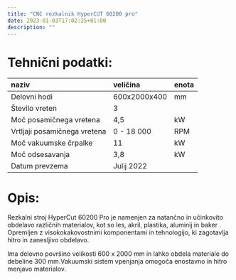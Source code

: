 ```yaml
---
title: "CNC rezkalnik HyperCUT 60200 pro"
date: 2023-01-03T17:02:25+01:00
description: ""
---
```

<!-- ![Letak](letak.png) -->
# Tehnični podatki:
| naziv | veličina | enota |
| :-- | :-- | :-- |
| Delovni hodi | 600x2000x400 | mm |
| Število vreten | 3 | |
| Moč posamičnega vretena | 4,5 | kW |
| Vrtljaji posamičnega vretena | 0 - 18 000 | RPM |
| Moč vakuumske črpalke | 11 | kW |
| Moč odsesavanja | 3,8 | kW |
| Datum prevzema | Julij 2022 |  |
# Opis: 
Rezkalni stroj HyperCut 60200 Pro je namenjen za natančno in učinkovito obdelavo različnih materialov, kot so les, akril, plastika, aluminij in baker . Opremljen z visokokakovostnimi komponentami in tehnologijo, ki zagotavlja hitro in zanesljivo obdelavo.

Ima delovno površino velikosti 600 x 2000 mm in lahko obdela materiale do debeline 300 mm.Vakuumski sistem vpenjanja omogoča enostavno in hitro menjavo materialov.
